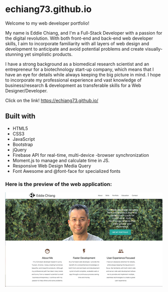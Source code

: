 # echiang73.github.io
Welcome to my web developer portfolio!

My name is Eddie Chiang, and I'm a Full-Stack Developer with a passion for the digital revolution. With both front-end and back-end web developer skills, I aim to incorporate familiarity with all layers of web design and development to anticipate and avoid potential problems and create visually-stunning yet simplistic products.

I have a strong background as a biomedical research scientist and an entrepreneur for a biotechnology start-up company, which means that I have an eye for details while always keeping the big picture in mind.  I hope to incorporate my professional experience and vast knowledge of business/research & development as transferable skills for a Web Designer/Developer.

Click on the link!
https://echiang73.github.io/

## Built with
* HTML5
* CSS3
* JavaScript
* Bootstrap
* jQuery
* Firebase API for real-time, multi-device -browser synchronization
* Moment.js to manage and calculate time in JS.
* Responsive Web Design Media Query
* Font Awesome and @font-face for specialized fonts

### Here is the preview of the web application:

![](assets/images/webpreview.gif "gif")
